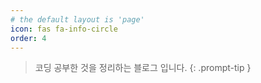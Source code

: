 ```yaml
---
# the default layout is 'page'
icon: fas fa-info-circle
order: 4
---
```


> 코딩 공부한 것을 정리하는 블로그 입니다.
{: .prompt-tip }
